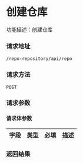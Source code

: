 # 创建仓库
功能描述：创建仓库

### 请求地址
```
/repo-repository/api/repo
```

### 请求方法
`POST`
### 请求参数



#### 请求体参数
| 字段 | 类型 | 必填 | 描述 |
| -------- | -------- | -------- | -------- |

### 返回结果

